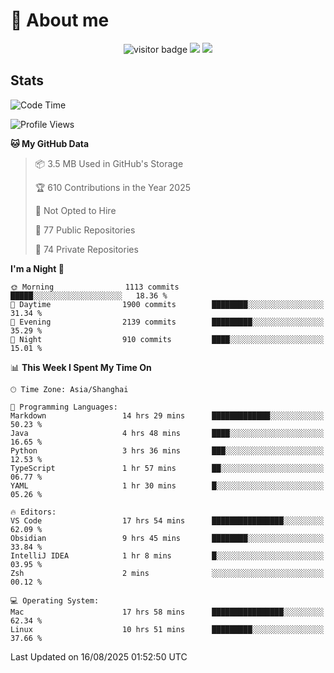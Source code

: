 <!-- ![](https://youpai.roccoshi.top/img/20200804214216.png) -->

# 🧐 About me
 
<p align="center">
<img src="https://visitor-badge.laobi.icu/badge?page_id=Lincest.Lincest&title=hits" alt="visitor badge"/>
<a href="mailto:imroccoshi@gmail.com"><img src="https://img.shields.io/badge/gmail-imroccoshi%40gmail.com-red"></a>
<a href="https://blog.roccoshi.top"><img src="https://img.shields.io/badge/blog-roccoshi-green"></a>
</p>

## Stats

<!--START_SECTION:waka-->
![Code Time](http://img.shields.io/badge/Code%20Time-2%2C659%20hrs%2038%20mins-blue)

![Profile Views](http://img.shields.io/badge/Profile%20Views-0-blue)

**🐱 My GitHub Data** 

> 📦 3.5 MB Used in GitHub's Storage 
 > 
> 🏆 610 Contributions in the Year 2025
 > 
> 🚫 Not Opted to Hire
 > 
> 📜 77 Public Repositories 
 > 
> 🔑 74 Private Repositories 
 > 
**I'm a Night 🦉** 

```text
🌞 Morning                1113 commits        █████░░░░░░░░░░░░░░░░░░░░   18.36 % 
🌆 Daytime                1900 commits        ████████░░░░░░░░░░░░░░░░░   31.34 % 
🌃 Evening                2139 commits        █████████░░░░░░░░░░░░░░░░   35.29 % 
🌙 Night                  910 commits         ████░░░░░░░░░░░░░░░░░░░░░   15.01 % 
```


📊 **This Week I Spent My Time On** 

```text
🕑︎ Time Zone: Asia/Shanghai

💬 Programming Languages: 
Markdown                 14 hrs 29 mins      █████████████░░░░░░░░░░░░   50.23 % 
Java                     4 hrs 48 mins       ████░░░░░░░░░░░░░░░░░░░░░   16.65 % 
Python                   3 hrs 36 mins       ███░░░░░░░░░░░░░░░░░░░░░░   12.53 % 
TypeScript               1 hr 57 mins        ██░░░░░░░░░░░░░░░░░░░░░░░   06.77 % 
YAML                     1 hr 30 mins        █░░░░░░░░░░░░░░░░░░░░░░░░   05.26 % 

🔥 Editors: 
VS Code                  17 hrs 54 mins      ████████████████░░░░░░░░░   62.09 % 
Obsidian                 9 hrs 45 mins       ████████░░░░░░░░░░░░░░░░░   33.84 % 
IntelliJ IDEA            1 hr 8 mins         █░░░░░░░░░░░░░░░░░░░░░░░░   03.95 % 
Zsh                      2 mins              ░░░░░░░░░░░░░░░░░░░░░░░░░   00.12 % 

💻 Operating System: 
Mac                      17 hrs 58 mins      ████████████████░░░░░░░░░   62.34 % 
Linux                    10 hrs 51 mins      █████████░░░░░░░░░░░░░░░░   37.66 % 
```


 Last Updated on 16/08/2025 01:52:50 UTC
<!--END_SECTION:waka-->


